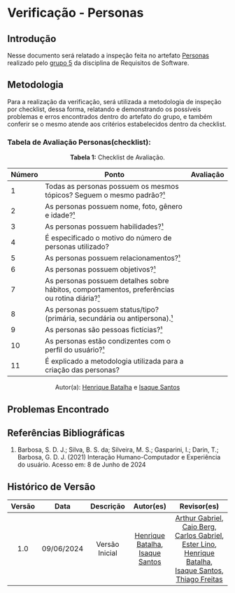 # Verificação - Personas

## Introdução

Nesse documento será relatado a inspeção feita no artefato [Personas](https://requisitos-de-software.github.io/2024.1-Sinesp_Cidadao/elicitacao/personas/) realizado pelo [grupo 5](https://github.com/Requisitos-de-Software/2024.1-Sinesp_Cidadao) da disciplina de Requisitos de Software.

## Metodologia 

Para a realização da verificação, será utilizada a metodologia de inspeção por checklist, dessa forma, relatando e demonstrando os possíveis problemas e erros encontrados dentro do artefato do grupo, e também conferir se o mesmo atende aos critérios estabelecidos dentro da checklist.


### Tabela de Avaliação Personas(checklist):

<font><p style="text-align: center">**Tabela 1:** Checklist de Avaliação.</p></font>

| Número | Ponto | Avaliação |
| ------------- | ------------- | ------------- |
| 1 | Todas as personas possuem os mesmos tópicos? Seguem o mesmo padrão?[¹](#ref1) |  |
| 2 | As personas possuem nome, foto, gênero e idade?[¹](#ref1) |  |
| 3 | As personas possuem habilidades?[¹](#ref1) |  |
| 4 | É especificado o motivo do número de personas utilizado? |  |
| 5 | As personas possuem relacionamentos?[¹](#ref1) |  |
| 6 | As personas possuem objetivos?[¹](#ref1) |  |
| 7 | As personas possuem detalhes sobre hábitos, comportamentos, preferências ou rotina diária?[¹](#ref1) |  |
| 8 | As personas possuem status/tipo? (primária, secundária ou antipersona).[¹](#ref1) |  |
| 9 | As personas são pessoas fictícias?[¹](#ref1) |  |
| 10 | As personas estão condizentes com o perfil do usuário?[¹](#ref1) |  |
| 11 | É explicado a metodologia utilizada para a criação das personas? |  |
<div align="center">Autor(a): <a href="https://github.com/HeBatalha">Henrique Batalha</a> e <a href="https://github.com/IsaqueSH">Isaque Santos</a></div>
					


## Problemas Encontrado


## Referências Bibliográficas 

<a id="ref1"></a>

1. Barbosa, S. D. J.; Silva, B. S. da; Silveira, M. S.; Gasparini, I.; Darin, T.; Barbosa, G. D. J. (2021) Interação Humano-Computador e Experiência do usuário. Acesso em: 8 de Junho de 2024


## Histórico de Versão

| Versão |    Data    |                      Descrição                      |      Autor(es)      | Revisor(es)  |
| :----: | :--------: | :-------------------------------------------------: | :-----------------: | :----------: |
|  1.0   | 09/06/2024 | Versão Inicial | [Henrique Batalha](https://github.com/HeBatalha), [Isaque Santos](https://github.com)|  [Arthur Gabriel](ArthurGabrieel), [Caio Berg](https://github.com/Caio-bergbjj), [Carlos Gabriel](https://github.com/TheCarlosRamos), [Ester Lino](https://github.com/esteerlino), [Henrique Batalha](https://github.com/HeBatalha), [Isaque Santos](https://github.com/IsaqueSH), [Thiago Freitas](https://github.com/thiagorfreitas) |
